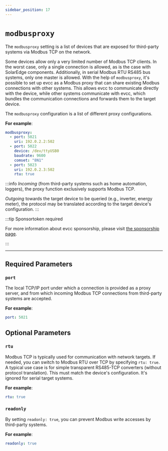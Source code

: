 ```yaml
---
sidebar_position: 17
---
```


# `modbusproxy`

The `modbusproxy` setting is a list of devices that are exposed for third-party systems via Modbus TCP on the network.

Some devices allow only a very limited number of Modbus TCP clients. In the worst case, only a single connection is allowed, as is the case with SolarEdge components. Additionally, in serial Modbus RTU RS485 bus systems, only one master is allowed.
With the help of `modbusproxy`, it's possible to set up evcc as a Modbus proxy that can share existing Modbus connections with other systems. This allows evcc to communicate directly with the device, while other systems communicate with evcc, which bundles the communication connections and forwards them to the target device.

The `modbusproxy` configuration is a list of different proxy configurations.

**For example**:

```yaml
modbusproxy:
  - port: 5021
    uri: 192.0.2.2:502
  - port: 5022
    device: /dev/ttyUSB0
    baudrate: 9600
    comset: "8N1"
  - port: 5023
    uri: 192.0.2.3:502
    rtu: true
```

:::info
_Incoming_ (from third-party systems such as home automation, loggers), the proxy function exclusively supports Modbus TCP.

_Outgoing_ towards the target device to be queried (e.g., inverter, energy meter), the protocol may be translated according to the target device's configuration.
:::

:::tip Sponsortoken required

For more information about evcc sponsorship, please visit [the sponsorship page](../../sponsorship).

:::

---

## Required Parameters

### `port`

The local TCP/IP port under which a connection is provided as a proxy server, and from which incoming Modbus TCP connections from third-party systems are accepted.

**For example**:

```yaml
port: 5021
```

## Optional Parameters

### `rtu`

Modbus TCP is typically used for communication with network targets. If needed, you can switch to Modbus RTU over TCP by specifying `rtu: true`. A typical use case is for simple transparent RS485-TCP converters (without protocol translation). This must match the device's configuration. It's ignored for serial target systems.

**For example**:

```yaml
rtu: true
```

### `readonly`

By setting `readonly: true`, you can prevent Modbus write accesses by third-party systems.

**For example**:

```yaml
readonly: true
```
